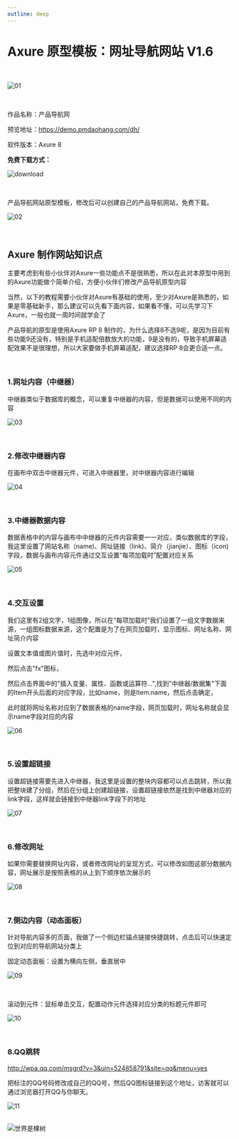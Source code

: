 ```yaml
---
outline: deep
---
```

# Axure 原型模板：网址导航网站 V1.6

<br>

![01](005wangzhi/01.jpg)

<br>

作品名称：产品导航网

预览地址：https://demo.pmdaohang.com/dh/

软件版本：Axure 8

**免费下载方式：**

![download](005wangzhi/download.png)



<br>

产品导航网站原型模板，修改后可以创建自己的产品导航网站，免费下载。

![02](005wangzhi/02.png)



<br>

## Axure 制作网站知识点

主要考虑到有些小伙伴对Axure一些功能点不是很熟悉，所以在此对本原型中用到的Axure功能做个简单介绍，方便小伙伴们修改产品导航原型内容

当然，以下的教程需要小伙伴对Axure有基础的使用，至少对Axure是熟悉的，如果是零基础新手，那么建议可以先看下面内容，如果看不懂，可以先学习下Axure，一般也就一周时间就学会了

产品导航的原型是使用Axure RP 8 制作的，为什么选择8不选9呢，是因为目前有些功能9还没有，特别是手机适配倍数放大的功能，9是没有的，导致手机屏幕适配效果不是很理想，所以大家要做手机屏幕适配，建议选择RP 8会更合适一点。

<br>

### 1.网址内容（中继器）

中继器类似于数据库的概念，可以重复中继器的内容，但是数据可以使用不同的内容

![03](005wangzhi/03.png)

<br>



### 2.修改中继器内容

在画布中双击中继器元件，可进入中继器里，对中继器内容进行编辑

![04](005wangzhi/04.png)

<br>

### 3.中继器数据内容

数据表格中的内容与画布中中继器的元件内容需要一一对应，类似数据库的字段，我这里设置了网站名称（name)、网址链接（link)、简介（jianjie）、图标（icon)字段，数据与画布内容元件通过交互设置“每项加载时”配置对应关系

![05](005wangzhi/05.png)

<br>

### 4.交互设置

我们这里有2组文字，1组图像，所以在“每项加载时”我们设置了一组文字数据来源，一组图标数据来源，这个配置是为了在网页加载时，显示图标、网址名称、网址简介内容

设置文本值或图片值时，先选中对应元件，

然后点击"fx"图标，

然后点击界面中的"插入变量、属性、函数或运算符...",找到"中继器/数据集"下面的Item开头后面的对应字段，比如name，则是Item.name，然后点击确定，

此时就将网址名称对应到了数据表格的name字段，网页加载时，网址名称就会显示name字段对应的内容

![06](005wangzhi/06.png)



<br>

### 5.设置超链接

设置超链接需要先进入中继器，我这里是设置的整块内容都可以点击跳转，所以我把整块建了分组，然后在分组上创建超链接，设置超链接依然是找到中继器对应的link字段，这样就会链接到中继器link字段下的地址

![07](005wangzhi/07.png)



<br>

###  6.修改网址

如果你需要替换网址内容，或者修改网址的呈现方式，可以修改如图这部分数据内容，网址展示是按照表格的从上到下顺序依次展示的

![08](005wangzhi/08.png)



<br>

### 7.侧边内容（动态面板）

针对导航内容多的页面，我做了一个侧边栏锚点链接快捷跳转，点击后可以快速定位到对应的导航网站分类上

固定动态面板：设置为横向左侧，垂直居中

![09](005wangzhi/09.png)

<br>

滚动到元件：鼠标单击交互，配置动作元件选择对应分类的标题元件即可

![10](005wangzhi/10.png)



<br>

### 8.QQ跳转

http://wpa.qq.com/msgrd?v=3&uin=524858791&site=qq&menu=yes

把标注的QQ号码修改成自己的QQ号，然后QQ图标链接到这个地址，访客就可以通过浏览器打开QQ与你聊天。

![11](005wangzhi/11.png)


<br>

<img src="https://visitor-badge.laobi.icu/badge?page_id=pmdaohang_com_005wangzhi&left_color=%23000000&right_color=%2327bba0&left_text=view" style="display: inline-block;" alt="世界是棵树">
